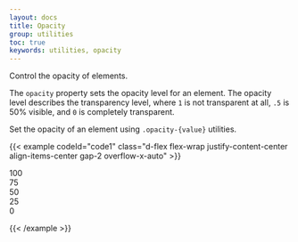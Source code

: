 ```yaml
---
layout: docs
title: Opacity
group: utilities
toc: true
keywords: utilities, opacity
---
```


<p class="fs-4 ms-0 mb-4 page-description">
 Control the opacity of elements.
</p>

The `opacity` property sets the opacity level for an element. The opacity level describes the transparency 
level, where `1` is not transparent at all, `.5` is 50% visible, and `0` is completely transparent.

Set the opacity of an element using `.opacity-{value}` utilities.

{{< example codeId="code1" class="d-flex flex-wrap justify-content-center align-items-center gap-2 overflow-x-auto" >}}

<div class="opacity-100 text-bg-warning p-3">100</div>
<div class="opacity-75 text-bg-warning p-3">75</div>
<div class="opacity-50 text-bg-warning p-3">50</div>
<div class="opacity-25 text-bg-warning p-3">25</div>
<div class="opacity-0 text-bg-warning p-3">0</div>

{{< /example >}}